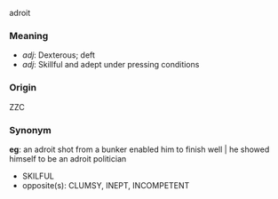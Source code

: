 adroit
### Meaning
+ _adj_: Dexterous; deft
+ _adj_: Skillful and adept under pressing conditions

### Origin

ZZC

### Synonym

__eg__: an adroit shot from a bunker enabled him to finish well | he showed himself to be an adroit politician

+ SKILFUL
+ opposite(s): CLUMSY, INEPT, INCOMPETENT


